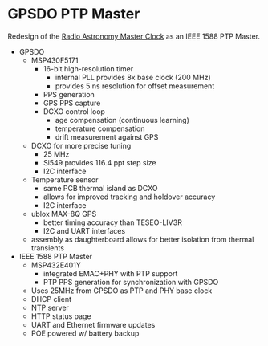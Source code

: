 # GPSDO PTP Master

Redesign of the [Radio Astronomy Master Clock](https://github.com/rjrouquette/radio_astronomy#master-clock) as an IEEE 1588 PTP Master.

- GPSDO
    - MSP430F5171
        - 16-bit high-resolution timer
            - internal PLL provides 8x base clock (200 MHz)
            - provides 5 ns resolution for offset measurement
        - PPS generation
        - GPS PPS capture
        - DCXO control loop
            - age compensation (continuous learning)
            - temperature compensation
            - drift measurement against GPS
    - DCXO for more precise tuning
        - 25 MHz
        - Si549 provides 116.4 ppt step size
        - I2C interface
    - Temperature sensor
        - same PCB thermal island as DCXO
        - allows for improved tracking and holdover accuracy
        - I2C interface
    - ublox MAX-8Q GPS
        - better timing accuracy than TESEO-LIV3R
        - I2C and UART interfaces
    - assembly as daughterboard allows for better isolation from thermal transients
- IEEE 1588 PTP Master
    - MSP432E401Y
        - integrated EMAC+PHY with PTP support
        - PTP PPS generation for synchronization with GPSDO
    - Uses 25MHz from GPSDO as PTP and PHY base clock
    - DHCP client
    - NTP server
    - HTTP status page
    - UART and Ethernet firmware updates
    - POE powered w/ battery backup
